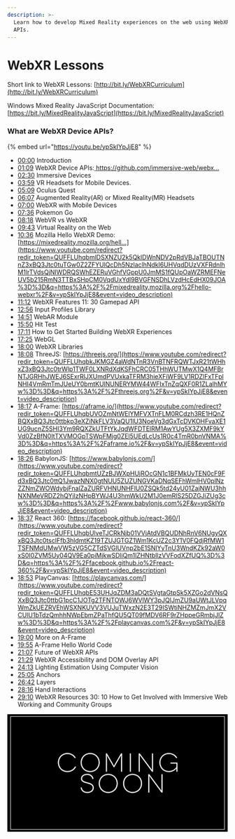 ```yaml
---
description: >-
  Learn how to develop Mixed Reality experiences on the web using WebXR Device
  APIs.
---
```


# WebXR Lessons

Short link to WebXR Lessons: [http://bit.ly/WebXRCurriculum](http://bit.ly/WebXRCurriculum)

Windows Mixed Reality JavaScript Documentation: [https://bit.ly/MixedRealityJavaScript](https://bit.ly/MixedRealityJavaScript)

### What are WebXR Device APIs?

{% embed url="https://youtu.be/ypSkIYpJjE8" %}

* [00:00](https://www.youtube.com/watch?v=ypSkIYpJjE8&t=0s) Introduction 
* [01:09](https://www.youtube.com/watch?v=ypSkIYpJjE8&t=69s) WebXR Device APIs:[ https://github.com/immersive-web/webx... ](https://github.com/immersive-web/webxr/blob/master/explainer.md)
* [02:30](https://www.youtube.com/watch?v=ypSkIYpJjE8&t=150s) Immersive Devices 
* [03:59](https://www.youtube.com/watch?v=ypSkIYpJjE8&t=239s) VR Headsets for Mobile Devices. 
* [05:09](https://www.youtube.com/watch?v=ypSkIYpJjE8&t=309s) Oculus Quest 
* [06:07](https://www.youtube.com/watch?v=ypSkIYpJjE8&t=367s) Augmented Reality\(AR\) or Mixed Reality\(MR\) Headsets 
* [07:00](https://www.youtube.com/watch?v=ypSkIYpJjE8&t=420s) WebXR with Mobile Devices 
* [07:36](https://www.youtube.com/watch?v=ypSkIYpJjE8&t=456s) Pokemon Go 
* [08:18](https://www.youtube.com/watch?v=ypSkIYpJjE8&t=498s) WebVR vs WebXR 
* [09:43](https://www.youtube.com/watch?v=ypSkIYpJjE8&t=583s) Virtual Reality on the Web 
* [10:36](https://www.youtube.com/watch?v=ypSkIYpJjE8&t=636s) Mozilla Hello WebXR Demo: [https://mixedreality.mozilla.org/hell...](https://www.youtube.com/redirect?redir_token=QUFFLUhqbmlDSXNZU2k5QklDWnNDV2pRdVBJaTBOUTNnZ3xBQ3Jtc0tuTGw0Z2ZFYUlQcDh5NzlaclhNdkl6UHVqdDUzVXFRdnlhM1lrTVdsQjNIWDRQSWhEZERuVGhfVGppU0JmMS1fQUpOaWZRMEFNeUV5b215RmN3TTBxSHpCM0VqdUxYdl9BVGFNSDhLVzdHcEdHX09JOA%3D%3D&q=https%3A%2F%2Fmixedreality.mozilla.org%2Fhello-webxr%2F&v=ypSkIYpJjE8&event=video_description) 
* [11:12](https://www.youtube.com/watch?v=ypSkIYpJjE8&t=672s) WebXR Features 11: 30 Gamepad API 
* [12:56](https://www.youtube.com/watch?v=ypSkIYpJjE8&t=776s) Input Profiles Library 
* [14:51](https://www.youtube.com/watch?v=ypSkIYpJjE8&t=891s) WebAR Module 
* [15:50](https://www.youtube.com/watch?v=ypSkIYpJjE8&t=950s) Hit Test 
* [17:11](https://www.youtube.com/watch?v=ypSkIYpJjE8&t=1031s) How to Get Started Building WebXR Experiences 
* [17:25](https://www.youtube.com/watch?v=ypSkIYpJjE8&t=1045s) WebGL 
* [18:00](https://www.youtube.com/watch?v=ypSkIYpJjE8&t=1080s) WebXR Libraries 
* [18:08](https://www.youtube.com/watch?v=ypSkIYpJjE8&t=1088s) ThreeJS: [https://threejs.org/](https://www.youtube.com/redirect?redir_token=QUFFLUhqbkJKMGZ4aWdNTnR3VnBTNFRQWTJxR21tWHhxZ3xBQ3Jtc0trWlp1TWF0LXNRdXdKSFhCRC05THhWUTMwX1Q4MFBrNTJGRHhJWEJ6SExrRlJXUmdPVUxkaTFRM3hieXFiWF9LV1RDZlFxTFplNHI4VmRmTmJUeUY0bmtKUlNUNERYMW44WFIxTnZqQXF0R1ZLalhMYw%3D%3D&q=https%3A%2F%2Fthreejs.org%2F&v=ypSkIYpJjE8&event=video_description) 
* [18:17](https://www.youtube.com/watch?v=ypSkIYpJjE8&t=1097s) A-Frame: [https://aframe.io/](https://www.youtube.com/redirect?redir_token=QUFFLUhqbUVOZmNtWElYMFVXTnFLM0RCdzh3RE1HQnZBQXxBQ3Jtc0ttbkp3eXZiNkFLV3VaQU1lU3NoeVg3dGxTcDVKOHFvaXE1UG9ucnZ5SHI3Ym9RQXZkUTFtYkJqdWFDTElRM1AwYUg5X3ZXMF9kYVd0ZzBfN0ItTXVMOGpTSWpFMjg0ZEl5UEdLcUs1R0c4TmR0bnVNMA%3D%3D&q=https%3A%2F%2Faframe.io%2F&v=ypSkIYpJjE8&event=video_description) 
* [18:26](https://www.youtube.com/watch?v=ypSkIYpJjE8&t=1106s) BabylonJS: [https://www.babylonjs.com/](https://www.youtube.com/redirect?redir_token=QUFFLUhqbmtUZzBJWXpHUjROcGN1c1BFMkUyTEN0cF9Fd3xBQ3Jtc0ttQ1JwazNNX0gtNUU5ZUZUNGVKaDNqSEFhWmlHV0plNzZZNmZWOWdybjFnalZaZURFVHNUNHFlU0ZSQk5td24yU01ZajNWU3hhNXNMeVRDZ2hQYjlzNHpBYWJ4U3hmWkU2M1J0emRlS25DZGJiZUg3cw%3D%3D&q=https%3A%2F%2Fwww.babylonjs.com%2F&v=ypSkIYpJjE8&event=video_description) 
* [18:37](https://www.youtube.com/watch?v=ypSkIYpJjE8&t=1117s) React 360: [https://facebook.github.io/react-360/](https://www.youtube.com/redirect?redir_token=QUFFLUhqbUlveTJCRkNjb01VVjAtdVBQUDNhRnV6NUgyQXxBQ3Jtc0tsclFfb3hldmtKZ19TZUJGTGZ1Wm1KcUZ2c3Y1V0FQdjRfMW1TSFNMdUMwVW5zVG5CZTdSVGlUVnp2bE1SNlYyTnU3WndKZk92aW0xS0I0ZVM5Uy04QV9Ea0piMjkwSDliQm1lZHNtbllzVVFodXZfUQ%3D%3D&q=https%3A%2F%2Ffacebook.github.io%2Freact-360%2F&v=ypSkIYpJjE8&event=video_description) 
* [18:53](https://www.youtube.com/watch?v=ypSkIYpJjE8&t=1133s) PlayCanvas: [https://playcanvas.com/](https://www.youtube.com/redirect?redir_token=QUFFLUhqbE53UHJqZDM3aDQtSVgtaGtpSk5XZGo2dVNsQXxBQ3Jtc0ttbG1pcC1JOTg2TFNTOWJ6WVlWY3pJQlJmZU9aUWtJLVpqWmZkUEZRVEhWSXNKUVV3VUJuTWxzN2E3T29ISWtiNHZMZmJmX2VCUlU1bTdzQmhhNWpEbmZPaThfQU5QT09fMDV6RF9rZHppeGRmbjJlZw%3D%3D&q=https%3A%2F%2Fplaycanvas.com%2F&v=ypSkIYpJjE8&event=video_description) 
* [19:00](https://www.youtube.com/watch?v=ypSkIYpJjE8&t=1140s) More on A-Frame 
* [19:55](https://www.youtube.com/watch?v=ypSkIYpJjE8&t=1195s) A-Frame Hello World Code 
* [21:07](https://www.youtube.com/watch?v=ypSkIYpJjE8&t=1267s) Future of WebXR APIs 
* [21:29](https://www.youtube.com/watch?v=ypSkIYpJjE8&t=1289s) WebXR Accessibility and DOM Overlay API 
* [24:13](https://www.youtube.com/watch?v=ypSkIYpJjE8&t=1453s) Lighting Estimation Using Computer Vision 
* [25:05](https://www.youtube.com/watch?v=ypSkIYpJjE8&t=1505s) Anchors 
* [26:42](https://www.youtube.com/watch?v=ypSkIYpJjE8&t=1602s) Layers 
* [28:16](https://www.youtube.com/watch?v=ypSkIYpJjE8&t=1696s) Hand Interactions 
* [29:10](https://www.youtube.com/watch?v=ypSkIYpJjE8&t=1750s) WebXR Resources 30: 10 How to Get Involved with Immersive Web Working and Community Groups

  

![More Coming Soon!](../.gitbook/assets/comingsoon.jpg)

